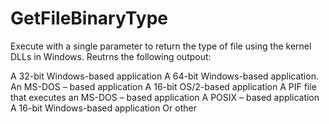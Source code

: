 # GetFileBinaryType
Execute with a single parameter to return the type of file using the kernel DLLs in Windows.
Reutrns the following outpout:

A 32-bit Windows-based application
A 64-bit Windows-based application.
An MS-DOS – based application
A 16-bit OS/2-based application
A PIF file that executes an MS-DOS – based application
A POSIX – based application
A 16-bit Windows-based application 
Or other

            
